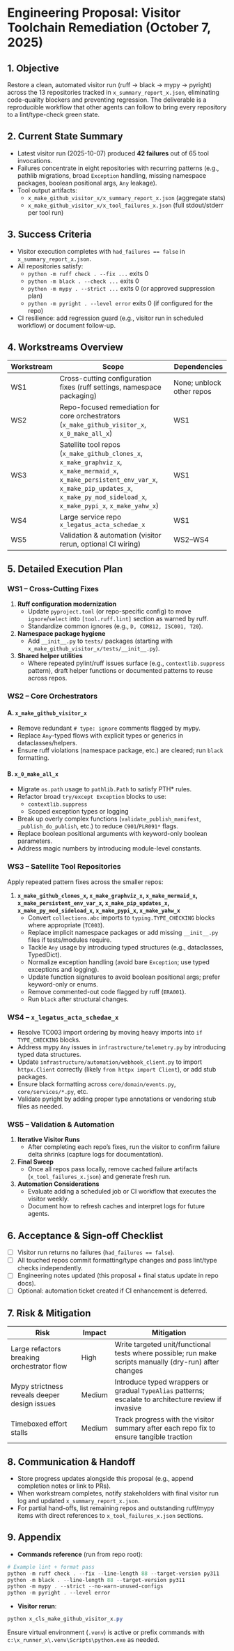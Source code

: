 # Engineering Proposal: Visitor Toolchain Remediation (October 7, 2025)

## 1. Objective
Restore a clean, automated visitor run (ruff → black → mypy → pyright) across the 13 repositories tracked in `x_summary_report_x.json`, eliminating code-quality blockers and preventing regression. The deliverable is a reproducible workflow that other agents can follow to bring every repository to a lint/type-check green state.

## 2. Current State Summary
- Latest visitor run (2025-10-07) produced **42 failures** out of 65 tool invocations.
- Failures concentrate in eight repositories with recurring patterns (e.g., pathlib migrations, broad `Exception` handling, missing namespace packages, boolean positional args, `Any` leakage).
- Tool output artifacts:
  - `x_make_github_visitor_x/x_summary_report_x.json` (aggregate stats)
  - `x_make_github_visitor_x/x_tool_failures_x.json` (full stdout/stderr per tool run)

## 3. Success Criteria
- Visitor execution completes with `had_failures == false` in `x_summary_report_x.json`.
- All repositories satisfy:
  - `python -m ruff check . --fix ...` exits 0
  - `python -m black . --check ...` exits 0
  - `python -m mypy . --strict ...` exits 0 (or approved suppression plan)
  - `python -m pyright . --level error` exits 0 (if configured for the repo)
- CI resilience: add regression guard (e.g., visitor run in scheduled workflow) or document follow-up.

## 4. Workstreams Overview
| Workstream | Scope | Dependencies |
|------------|-------|--------------|
| WS1 | Cross-cutting configuration fixes (ruff settings, namespace packaging) | None; unblock other repos |
| WS2 | Repo-focused remediation for core orchestrators (`x_make_github_visitor_x`, `x_0_make_all_x`) | WS1 |
| WS3 | Satellite tool repos (`x_make_github_clones_x`, `x_make_graphviz_x`, `x_make_mermaid_x`, `x_make_persistent_env_var_x`, `x_make_pip_updates_x`, `x_make_py_mod_sideload_x`, `x_make_pypi_x`, `x_make_yahw_x`) | WS1 |
| WS4 | Large service repo `x_legatus_acta_schedae_x` | WS1 |
| WS5 | Validation & automation (visitor rerun, optional CI wiring) | WS2–WS4 |

## 5. Detailed Execution Plan

### WS1 – Cross-Cutting Fixes
1. **Ruff configuration modernization**
   - Update `pyproject.toml` (or repo-specific config) to move `ignore`/`select` into `[tool.ruff.lint]` section as warned by ruff.
   - Standardize common ignores (e.g., `D, COM812, ISC001, T20`).
2. **Namespace package hygiene**
   - Add `__init__.py` to `tests/` packages (starting with `x_make_github_visitor_x/tests/__init__.py`).
3. **Shared helper utilities**
   - Where repeated pylint/ruff issues surface (e.g., `contextlib.suppress` pattern), draft helper functions or documented patterns to reuse across repos.

### WS2 – Core Orchestrators
#### A. `x_make_github_visitor_x`
- Remove redundant `# type: ignore` comments flagged by mypy.
- Replace `Any`-typed flows with explicit types or generics in dataclasses/helpers.
- Ensure ruff violations (namespace package, etc.) are cleared; run `black` formatting.

#### B. `x_0_make_all_x`
- Migrate `os.path` usage to `pathlib.Path` to satisfy PTH* rules.
- Refactor broad `try/except Exception` blocks to use:
  - `contextlib.suppress`
  - Scoped exception types or logging
- Break up overly complex functions (`validate_publish_manifest`, `_publish_do_publish`, etc.) to reduce `C901`/`PLR091*` flags.
- Replace boolean positional arguments with keyword-only boolean parameters.
- Address magic numbers by introducing module-level constants.

### WS3 – Satellite Tool Repositories
Apply repeated pattern fixes across the smaller repos:
1. **`x_make_github_clones_x`, `x_make_graphviz_x`, `x_make_mermaid_x`, `x_make_persistent_env_var_x`, `x_make_pip_updates_x`, `x_make_py_mod_sideload_x`, `x_make_pypi_x`, `x_make_yahw_x`**
   - Convert `collections.abc` imports to `typing.TYPE_CHECKING` blocks where appropriate (`TC003`).
   - Replace implicit namespace packages or add missing `__init__.py` files if tests/modules require.
   - Tackle `Any` usage by introducing typed structures (e.g., dataclasses, TypedDict).
   - Normalize exception handling (avoid bare `Exception`; use typed exceptions and logging).
   - Update function signatures to avoid boolean positional args; prefer keyword-only or enums.
   - Remove commented-out code flagged by ruff (`ERA001`).
   - Run `black` after structural changes.

### WS4 – `x_legatus_acta_schedae_x`
- Resolve TC003 import ordering by moving heavy imports into `if TYPE_CHECKING` blocks.
- Address mypy `Any` issues in `infrastructure/telemetry.py` by introducing typed data structures.
- Update `infrastructure/automation/webhook_client.py` to import `httpx.Client` correctly (likely `from httpx import Client`), or add stub packages.
- Ensure black formatting across `core/domain/events.py`, `core/services/*.py`, etc.
- Validate pyright by adding proper type annotations or vendoring stub files as needed.

### WS5 – Validation & Automation
1. **Iterative Visitor Runs**
   - After completing each repo’s fixes, run the visitor to confirm failure delta shrinks (capture logs for documentation).
2. **Final Sweep**
   - Once all repos pass locally, remove cached failure artifacts (`x_tool_failures_x.json`) and generate fresh run.
3. **Automation Considerations**
   - Evaluate adding a scheduled job or CI workflow that executes the visitor weekly.
   - Document how to refresh caches and interpret logs for future agents.

## 6. Acceptance & Sign-off Checklist
- [ ] Visitor run returns no failures (`had_failures == false`).
- [ ] All touched repos commit formatting/type changes and pass lint/type checks independently.
- [ ] Engineering notes updated (this proposal + final status update in repo docs).
- [ ] Optional: automation ticket created if CI enhancement is deferred.

## 7. Risk & Mitigation
| Risk | Impact | Mitigation |
|------|--------|------------|
| Large refactors breaking orchestrator flow | High | Write targeted unit/functional tests where possible; run make scripts manually (dry-run) after changes |
| Mypy strictness reveals deeper design issues | Medium | Introduce typed wrappers or gradual `TypeAlias` patterns; escalate to architecture review if invasive |
| Timeboxed effort stalls | Medium | Track progress with the visitor summary after each repo fix to ensure tangible traction |

## 8. Communication & Handoff
- Store progress updates alongside this proposal (e.g., append completion notes or link to PRs).
- When workstream completes, notify stakeholders with final visitor run log and updated `x_summary_report_x.json`.
- For partial hand-offs, list remaining repos and outstanding ruff/mypy items with direct references to `x_tool_failures_x.json` sections.

## 9. Appendix
- **Commands reference** (run from repo root):

```powershell
# Example lint + format pass
python -m ruff check . --fix --line-length 88 --target-version py311
python -m black . --line-length 88 --target-version py311
python -m mypy . --strict --no-warn-unused-configs
python -m pyright . --level error
```

- **Visitor rerun**:

```powershell
python x_cls_make_github_visitor_x.py
```

Ensure virtual environment (`.venv`) is active or prefix commands with `c:\x_runner_x\.venv\Scripts\python.exe` as needed.
